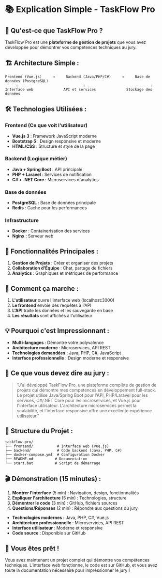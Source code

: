 # 📚 Explication Simple - TaskFlow Pro

## 🎯 **Qu'est-ce que TaskFlow Pro ?**

TaskFlow Pro est une **plateforme de gestion de projets** que vous avez développée pour démontrer vos compétences techniques au jury.

## 🏗️ **Architecture Simple :**

```
Frontend (Vue.js)     →     Backend (Java/PHP/C#)     →     Base de données (PostgreSQL)
     ↓                              ↓                              ↓
Interface web              API et services              Stockage des données
```

## 🛠️ **Technologies Utilisées :**

### **Frontend (Ce que voit l'utilisateur)**
- **Vue.js 3** : Framework JavaScript moderne
- **Bootstrap 5** : Design responsive et moderne
- **HTML/CSS** : Structure et style de la page

### **Backend (Logique métier)**
- **Java + Spring Boot** : API principale
- **PHP + Laravel** : Services de notification
- **C# + .NET Core** : Microservices d'analytics

### **Base de données**
- **PostgreSQL** : Base de données principale
- **Redis** : Cache pour les performances

### **Infrastructure**
- **Docker** : Containerisation des services
- **Nginx** : Serveur web

## 🎯 **Fonctionnalités Principales :**

1. **Gestion de Projets** : Créer et organiser des projets
2. **Collaboration d'Équipe** : Chat, partage de fichiers
3. **Analytics** : Graphiques et métriques de performance

## 🚀 **Comment ça marche :**

1. **L'utilisateur** ouvre l'interface web (localhost:3000)
2. **Le frontend** envoie des requêtes à l'API
3. **L'API** traite les données et les sauvegarde en base
4. **Les résultats** sont affichés à l'utilisateur

## 💡 **Pourquoi c'est Impressionnant :**

- **Multi-langages** : Démontre votre polyvalence
- **Architecture moderne** : Microservices, API REST
- **Technologies demandées** : Java, PHP, C#, JavaScript
- **Interface professionnelle** : Design moderne et responsive

## 🎯 **Ce que vous devez dire au jury :**

> "J'ai développé TaskFlow Pro, une plateforme complète de gestion de projets qui démontre mes compétences en développement full-stack. Le projet utilise Java/Spring Boot pour l'API, PHP/Laravel pour les services, C#/.NET Core pour les microservices, et Vue.js pour l'interface utilisateur. L'architecture microservices permet la scalabilité, et l'interface responsive offre une excellente expérience utilisateur."

## 📁 **Structure du Projet :**

```
taskflow-pro/
├── frontend/           # Interface web (Vue.js)
├── backend/            # Code backend (Java, PHP, C#)
├── docker-compose.yml  # Configuration Docker
├── README.md          # Documentation
└── start.bat          # Script de démarrage
```

## 🎬 **Démonstration (15 minutes) :**

1. **Montrer l'interface** (5 min) : Navigation, design, fonctionnalités
2. **Expliquer l'architecture** (5 min) : Technologies, structure
3. **Démontrer le code** (3 min) : GitHub, fichiers sources
4. **Questions/Réponses** (2 min) : Répondre aux questions du jury



- **Technologies modernes** : Java, PHP, C#, Vue.js
- **Architecture professionnelle** : Microservices, API REST
- **Interface utilisateur** : Moderne et responsive
- **Code source** : Disponible sur GitHub

## 🚀 **Vous êtes prêt !**

Vous avez maintenant un projet complet qui démontre vos compétences techniques. L'interface web fonctionne, le code est sur GitHub, et vous avez toute la documentation nécessaire pour impressionner le jury !
